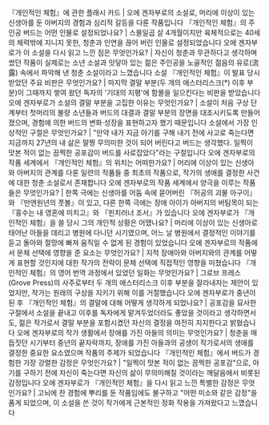 『개인적인 체험』에 관한 플래시 카드	| 오에 겐자부로의 소설로, 머리에 이상이 있는 신생아를 둔 아버지의 경험과 심리적 갈등을 다룬 작품입니다
『개인적인 체험』의 주인공 버드는 어떤 인물로 설정되었나요?	| 스물일곱 살 4개월이지만 육체적으로는 40세의 체력밖에 지니지 못한, 청춘과 인연을 끊어 버린 인물로 설정되었습니다
오에 겐자부로가 이 소설을 다시 읽고 느낀 점은 무엇인가요?	| 자신이 청춘과 무관하다고 생각하며 썼던 작품이 실제로는 소년 소설과 잇닿아 있는 젊은 주인공을 노골적인 젊음의 유로(流露) 속에서 파악해 낸 청춘 소설이라고 느꼈습니다
소설 『개인적인 체험』이 발표 당시 받았던 주요 비판은 무엇인가요?	| 마지막 결말 부분(두 개의 애스터리스크(*) 이후 부분)이 그때까지 쌓여 왔던 독자의 '기대의 지평'에 함몰을 일으킨다는 비판을 받았습니다
오에 겐자부로가 소설의 결말 부분을 고집한 이유는 무엇인가요?	| 소설이 처음 구상 단계부터 첫머리의 불량 소년들과 버드의 대결과 결말 부분의 장면을 대조시키도록 만들어졌으며, 경험에 의한 버드의 변화·성장을 표현하고자 했기 때문입니다
소설에서 가장 인상적인 구절은 무엇인가요?	| "만약 내가 지금 아기를 구해 내기 전에 사고로 죽는다면 지금까지 27년의 내 삶은 말짱 무의미한 것이 되어 버린다고 버드는 생각했다. 일찍이 맛본 적이 없는 끔찍한 공포감이 버드를 사로잡았다"라는 구절입니다
오에 겐자부로의 작품 세계에서 『개인적인 체험』의 위치는 어떠한가요?	| 머리에 이상이 있는 신생아와 아버지의 관계를 다룬 일련의 작품들 중 최초의 작품으로, 작가의 생애를 결정한 사건에 대한 청춘 소설로서 존재합니다
오에 겐자부로의 작품 세계에서 양극을 이루는 작품들은 무엇인가요?	| 한쪽 극에는 신생아를 어둠 속에 묻어버린 『허공의 괴물 아구이』와 『만엔원년의 풋볼』이 있고, 다른 한쪽 극에는 장애 아이가 아버지의 버팀목이 되는 『홍수는 내 영혼에 미치고』와 『핀치러너 조서』가 있습니다
오에 겐자부로가 『개인적인 체험』을 쓸 당시 그의 개인적 상황은 어땠나요?	| 머리에 이상이 있는 신생아로 태어난 아들을 데리고 병원에 다니던 시기였으며, 어느 날 병원에서 결정적인 이야기를 듣고 돌아와 절망에 빠져 움직일 수 없게 된 경험이 있었습니다
오에 겐자부로의 작품에서 문체 선택에 영향을 준 요소는 무엇인가요?	| 지적 장애아와 아버지와의 관계를 어떻게 표현할 것인지에 대한 작가의 전략이 문체 선택에 직접적인 영향을 미쳤습니다
『개인적인 체험』의 영어 번역 과정에서 있었던 일화는 무엇인가요?	| 그로브 프레스(Grove Press)의 사주로부터 두 개의 애스터리스크 이후 부분을 잘라내자는 제안이 있었지만, 작가는 원래의 구상을 지키기 위해 이를 거절했습니다
오에 겐자부로가 중년이 된 후 『개인적인 체험』의 결말에 대해 어떻게 생각하게 되었나요?	| 공포감을 묘사한 구절에서 소설을 끝내고 이후를 독자에게 맡겨두었더라도 좋았을 것이라고 생각하면서도, 젊은 작가로서 결말 부분을 포함시켰던 자신의 결정을 여전히 지지한다고 밝혔습니다
오에 겐자부로의 작가 생활에서 장애를 가진 아들의 의미는 무엇인가요?	| 청춘을 매듭짓던 시기부터 중년의 끝자락까지, 장애를 가진 아들과의 공생이 작가로서의 생애를 결정한 중요한 요소였으며 작품의 주제가 되었습니다
『개인적인 체험』에서 버드가 경험한 가장 강렬한 감정은 무엇인가요?	| "일찍이 맛본 적이 없는 끔찍한 공포감"으로, 아기를 구하기 전에 자신이 죽는다면 자신의 삶이 무의미해질 것이라는 깨달음에서 비롯된 감정입니다
오에 겐자부로가 『개인적인 체험』을 다시 읽고 느낀 특별한 감정은 무엇인가요?	| 고뇌에 찬 경험에 뿌리를 둔 작품임에도 불구하고 "어떤 미소와 같은 감정"을 품게 되었으며, 이 소설을 쓴 것이 작가에게 근본적인 정화 작용을 가져왔다고 느꼈습니다
